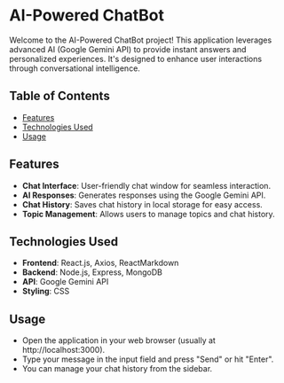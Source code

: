 # AI-Powered ChatBot

Welcome to the AI-Powered ChatBot project! This application leverages advanced AI (Google Gemini API) to provide instant answers and personalized experiences. It's designed to enhance user interactions through conversational intelligence.

## Table of Contents
- [Features](#features)
- [Technologies Used](#technologies-used)
- [Usage](#usage)

## Features
- **Chat Interface**: User-friendly chat window for seamless interaction.
- **AI Responses**: Generates responses using the Google Gemini API.
- **Chat History**: Saves chat history in local storage for easy access.
- **Topic Management**: Allows users to manage topics and chat history.

## Technologies Used
- **Frontend**: React.js, Axios, ReactMarkdown
- **Backend**: Node.js, Express, MongoDB
- **API**: Google Gemini API
- **Styling**: CSS

## Usage
- Open the application in your web browser (usually at http://localhost:3000).
- Type your message in the input field and press "Send" or hit "Enter".
- You can manage your chat history from the sidebar.

